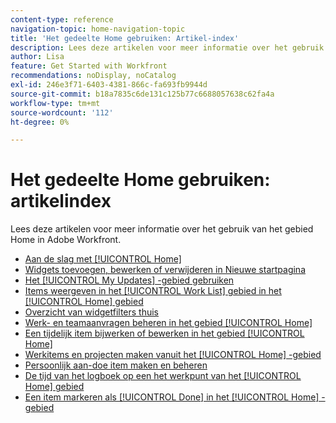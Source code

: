 ```yaml
---
content-type: reference
navigation-topic: home-navigation-topic
title: 'Het gedeelte Home gebruiken: Artikel-index'
description: Lees deze artikelen voor meer informatie over het gebruik van het gebied Home in Adobe Workfront.
author: Lisa
feature: Get Started with Workfront
recommendations: noDisplay, noCatalog
exl-id: 246e3f71-6403-4381-866c-fa693fb9944d
source-git-commit: b18a7835c6de131c125b77c6688057638c62fa4a
workflow-type: tm+mt
source-wordcount: '112'
ht-degree: 0%

---
```


# Het gedeelte Home gebruiken: artikelindex

<!--Audited: 12/2024-->

Lees deze artikelen voor meer informatie over het gebruik van het gebied Home in Adobe Workfront.

* [Aan de slag met [!UICONTROL Home]](../../../workfront-basics/using-home/using-the-home-area/get-started-with-home.md)
* [Widgets toevoegen, bewerken of verwijderen in Nieuwe startpagina](/help/quicksilver/workfront-basics/using-home/using-the-home-area/add-edit-remove-widgets-in-new-home.md)
* [Het [!UICONTROL My Updates] -gebied gebruiken](../../../workfront-basics/using-home/using-the-home-area/my-updates-area.md)
* [Items weergeven in het [!UICONTROL Work List] gebied in het [!UICONTROL Home] gebied](../../../workfront-basics/using-home/using-the-home-area/display-items-in-home-work-list.md)
* [Overzicht van widgetfilters thuis](/help/quicksilver/workfront-basics/using-home/using-the-home-area/widget-filter-overview-home.md)
* [Werk- en teamaanvragen beheren in het gebied [!UICONTROL Home]](../../../workfront-basics/using-home/using-the-home-area/manage-work-and-team-requests-home.md)
* [Een tijdelijk item bijwerken of bewerken in het gebied [!UICONTROL Home]](../../../workfront-basics/using-home/using-the-home-area/update-and-edit-work-item-home.md)
* [Werkitems en projecten maken vanuit het [!UICONTROL Home] -gebied](../../../workfront-basics/using-home/using-the-home-area/create-work-items-in-home.md)
* [Persoonlijk aan-doe item maken en beheren](/help/quicksilver/workfront-basics/using-home/using-the-home-area/manage-to-do-in-home.md)
* [De tijd van het logboek op een het werkpunt van het [!UICONTROL Home] gebied](../../../workfront-basics/using-home/using-the-home-area/log-time-on-work-item-in-home.md)
* [Een item markeren als [!UICONTROL Done] in het [!UICONTROL Home] -gebied](../../../workfront-basics/using-home/using-the-home-area/mark-item-done-in-home.md)
